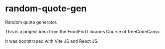# random-quote-gen
Random quote generator.

This is a project idea from the FrontEnd Libraries Course of freeCodeCamp.

It was bootstraped with Vite JS and React JS.
